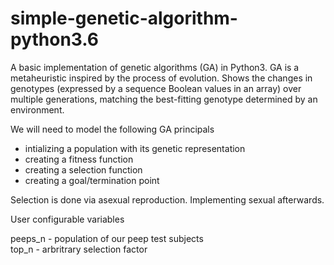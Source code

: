 # simple-genetic-algorithm-python3.6

A basic implementation of genetic algorithms (GA) in Python3. GA is a
metaheuristic inspired by the process of evolution.
Shows the changes in genotypes (expressed by a sequence Boolean values
in an array) over multiple generations,
matching the best-fitting genotype determined by an environment.

We will need to model the following GA principals
- intializing a population with its genetic representation
- creating a fitness function
- creating a selection function
- creating a goal/termination point
  
Selection is done via asexual reproduction. Implementing sexual afterwards.
  
User configurable variables  

peeps_n  -  population of our peep test subjects  
top_n    -  arbritrary selection factor  